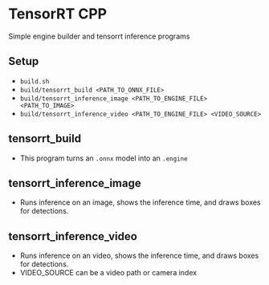 # TensorRT CPP
Simple engine builder and tensorrt inference programs

## Setup
* `build.sh`
* `build/tensorrt_build <PATH_TO_ONNX_FILE>`
* `build/tensorrt_inference_image <PATH_TO_ENGINE_FILE> <PATH_TO_IMAGE>`
* `build/tensorrt_inference_video <PATH_TO_ENGINE_FILE> <VIDEO_SOURCE>`

## tensorrt_build
* This program turns an `.onnx` model into an `.engine`

## tensorrt_inference_image
* Runs inference on an image, shows the inference time, and draws boxes for detections.

## tensorrt_inference_video
* Runs inference on an video, shows the inference time, and draws boxes for detections.
* VIDEO_SOURCE can be a video path or camera index
